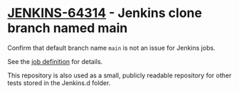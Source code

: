 # [JENKINS-64314](https://issues.jenkins.io/browse/JENKINS-64314) - Jenkins clone branch named main

Confirm that default branch name `main` is not an issue for Jenkins jobs.

See the [job definition](https://github.com/MarkEWaite/docker-lfs/blob/lts-with-plugins/ref/jobs/Bugs-Individual/jobs/Bugs-60-000-to-69-999/jobs/JENKINS-64314-main-as-default-branch-instead-of-master/config.xml) for details.

This repository is also used as a small, publicly readable repository
for other tests stored in the Jenkins.d folder.
